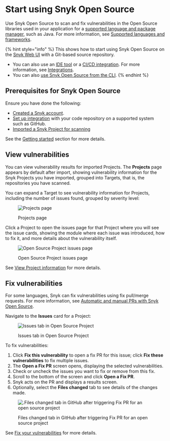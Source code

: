 # Start using Snyk Open Source

Use Snyk Open Source to scan and fix vulnerabilities in the Open Source libraries used in your application for a [supported language and package manager](../supported-languages-and-frameworks/), such as Java. For more information, see [Supported languages and frameworks](../supported-languages-and-frameworks/).

{% hint style="info" %}
This shows how to start using Snyk Open Source on the [Snyk Web UI](../../getting-started/quickstart/create-a-snyk-account/logging-in-to-an-existing-account.md) with a Git-based source repository.

* You can also use an [IDE tool](../../integrations/ide-tools/) or a [CI/CD integration](../../integrations/snyk-ci-cd-integrations/). For more information, see  [Integrations](../../integrations/).
* You can also [use Snyk Open Source from the CLI](../../scan-applications/snyk-open-source/use-snyk-open-source-from-the-cli/).
{% endhint %}

## **Prerequisites for Snyk Open Source**

Ensure you have done the following:

* [Created a Snyk account](../../getting-started/quickstart/create-a-snyk-account/).
* [Set up integration](../../getting-started/quickstart/set-up-an-integration.md) with your code repository on a supported system such as GitHub.
* [Imported a Snyk Project for scanning](../../getting-started/quickstart/import-a-project.md)

See the [Getting started](../../getting-started/) section for more details.

## View vulnerabilities

You can view vulnerability results for imported Projects. The **Projects** page appears by default after import, showing vulnerability information for the Snyk Projects you have imported, grouped into Targets, that is, the repositories you have scanned.

You can expand a Target to see vulnerability information for Projects, including the number of issues found, grouped by severity level:

<figure><img src="../../.gitbook/assets/Getting started with open source.png" alt="Projects page"><figcaption><p>Projects page</p></figcaption></figure>

Click a Project to open the issues page for that Project where you will see the issue cards, showing the module where each issue was introduced, how to fix it, and more details about the vulnerability itself.

<figure><img src="../../.gitbook/assets/project-details.png" alt="Open Source Project issues page"><figcaption><p>Open Source Project issues page</p></figcaption></figure>

See [View Project information](../../snyk-admin/snyk-projects/view-project-information.md) for more details.

## Fix vulnerabilities

For some languages, Snyk can fix vulnerabilities using fix pull/merge requests. For more information, see [Automatic and manual PRs with Snyk Open Source](../../scan-applications/snyk-open-source/open-source-basics/).

Navigate to the **Issues** card for a Project:

<figure><img src="../../.gitbook/assets/Issues-view.png" alt="Issues tab in Open Source Project"><figcaption><p>Issues tab in Open Source Project</p></figcaption></figure>

To fix vulnerabilities:

1. Click **Fix this vulnerability** to open a fix PR for this issue; click **Fix these vulnerabilities** to fix multiple issues.
2. The **Open a Fix PR** screen opens, displaying the selected vulnerabilities.
3. Check or uncheck the issues you want to fix or remove from this fix.
4. Scroll to the bottom of the screen and click **Open a Fix PR**.
5. Snyk acts on the PR and displays a results screen.
6. Optionally, select the **Files changed** tab to see details of the changes made.

<figure><img src="../../.gitbook/assets/screenshot_2021-04-09_at_17.46.22.png" alt=".Files changed tab in GitHub after triggering Fix PR for an open source project"><figcaption><p>Files changed tab in GitHub after triggering Fix PR for an open source project</p></figcaption></figure>

See [Fix your vulnerabilities](../../scan-applications/snyk-open-source/starting-to-fix-vulnerabilities/fix-your-vulnerabilities.md) for more details.
